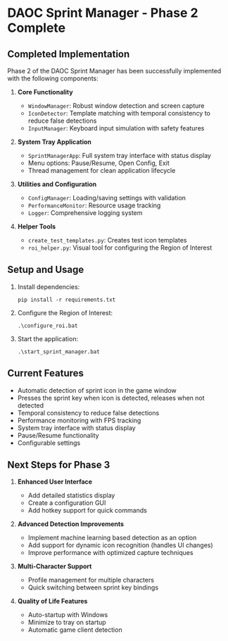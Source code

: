 # DAOC Sprint Manager - Phase 2 Complete

## Completed Implementation

Phase 2 of the DAOC Sprint Manager has been successfully implemented with the following components:

1. **Core Functionality**
   - `WindowManager`: Robust window detection and screen capture
   - `IconDetector`: Template matching with temporal consistency to reduce false detections
   - `InputManager`: Keyboard input simulation with safety features

2. **System Tray Application**
   - `SprintManagerApp`: Full system tray interface with status display
   - Menu options: Pause/Resume, Open Config, Exit
   - Thread management for clean application lifecycle

3. **Utilities and Configuration**
   - `ConfigManager`: Loading/saving settings with validation
   - `PerformanceMonitor`: Resource usage tracking
   - `Logger`: Comprehensive logging system

4. **Helper Tools**
   - `create_test_templates.py`: Creates test icon templates
   - `roi_helper.py`: Visual tool for configuring the Region of Interest

## Setup and Usage

1. Install dependencies:
   ```
   pip install -r requirements.txt
   ```

2. Configure the Region of Interest:
   ```
   .\configure_roi.bat
   ```

3. Start the application:
   ```
   .\start_sprint_manager.bat
   ```

## Current Features

- Automatic detection of sprint icon in the game window
- Presses the sprint key when icon is detected, releases when not detected
- Temporal consistency to reduce false detections
- Performance monitoring with FPS tracking
- System tray interface with status display
- Pause/Resume functionality
- Configurable settings

## Next Steps for Phase 3

1. **Enhanced User Interface**
   - Add detailed statistics display
   - Create a configuration GUI
   - Add hotkey support for quick commands

2. **Advanced Detection Improvements**
   - Implement machine learning based detection as an option
   - Add support for dynamic icon recognition (handles UI changes)
   - Improve performance with optimized capture techniques

3. **Multi-Character Support**
   - Profile management for multiple characters
   - Quick switching between sprint key bindings

4. **Quality of Life Features**
   - Auto-startup with Windows
   - Minimize to tray on startup
   - Automatic game client detection 